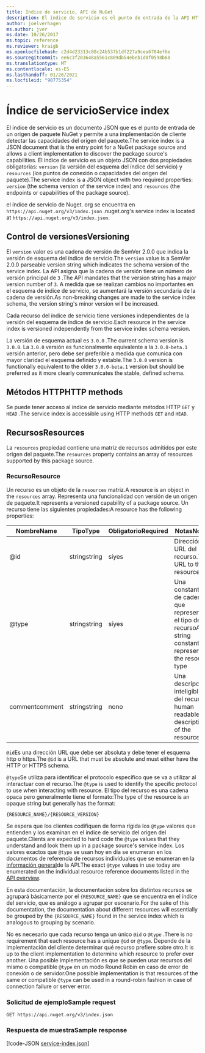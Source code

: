 ```yaml
---
title: Índice de servicio, API de NuGet
description: El índice de servicio es el punto de entrada de la API HTTP de NuGet y enumera las funciones del servidor.
author: joelverhagen
ms.author: jver
ms.date: 10/26/2017
ms.topic: reference
ms.reviewer: kraigb
ms.openlocfilehash: c2d4d23313c80c24b537b1df227a9cea6784ef6e
ms.sourcegitcommit: ee6c3f203648a5561c809db54ebeb1d0f0598b68
ms.translationtype: MT
ms.contentlocale: es-ES
ms.lasthandoff: 01/26/2021
ms.locfileid: "98775354"
---
```

# <a name="service-index"></a><span data-ttu-id="a14b3-103">Índice de servicio</span><span class="sxs-lookup"><span data-stu-id="a14b3-103">Service index</span></span>

<span data-ttu-id="a14b3-104">El índice de servicio es un documento JSON que es el punto de entrada de un origen de paquete NuGet y permite a una implementación de cliente detectar las capacidades del origen del paquete.</span><span class="sxs-lookup"><span data-stu-id="a14b3-104">The service index is a JSON document that is the entry point for a NuGet package source and allows a client implementation to discover the package source's capabilities.</span></span> <span data-ttu-id="a14b3-105">El índice de servicio es un objeto JSON con dos propiedades obligatorias: `version` (la versión del esquema del índice del servicio) y `resources`  (los puntos de conexión o capacidades del origen del paquete).</span><span class="sxs-lookup"><span data-stu-id="a14b3-105">The service index is a JSON object with two required properties: `version` (the schema version of the service index) and `resources`  (the endpoints or capabilities of the package source).</span></span>

<span data-ttu-id="a14b3-106">el índice de servicio de Nuget. org se encuentra en `https://api.nuget.org/v3/index.json` .</span><span class="sxs-lookup"><span data-stu-id="a14b3-106">nuget.org's service index is located at `https://api.nuget.org/v3/index.json`.</span></span>

## <a name="versioning"></a><span data-ttu-id="a14b3-107">Control de versiones</span><span class="sxs-lookup"><span data-stu-id="a14b3-107">Versioning</span></span>

<span data-ttu-id="a14b3-108">El `version` valor es una cadena de versión de SemVer 2.0.0 que indica la versión de esquema del índice de servicio.</span><span class="sxs-lookup"><span data-stu-id="a14b3-108">The `version` value is a SemVer 2.0.0 parseable version string which indicates the schema version of the service index.</span></span> <span data-ttu-id="a14b3-109">La API asigna que la cadena de versión tiene un número de versión principal de `3` .</span><span class="sxs-lookup"><span data-stu-id="a14b3-109">The API mandates that the version string has a major version number of `3`.</span></span> <span data-ttu-id="a14b3-110">A medida que se realizan cambios no importantes en el esquema de índice de servicio, se aumentará la versión secundaria de la cadena de versión.</span><span class="sxs-lookup"><span data-stu-id="a14b3-110">As non-breaking changes are made to the service index schema, the version string's minor version will be increased.</span></span>

<span data-ttu-id="a14b3-111">Cada recurso del índice de servicio tiene versiones independientes de la versión del esquema de índice de servicio.</span><span class="sxs-lookup"><span data-stu-id="a14b3-111">Each resource in the service index is versioned independently from the service index schema version.</span></span>

<span data-ttu-id="a14b3-112">La versión de esquema actual es `3.0.0` .</span><span class="sxs-lookup"><span data-stu-id="a14b3-112">The current schema version is `3.0.0`.</span></span> <span data-ttu-id="a14b3-113">La `3.0.0` versión es funcionalmente equivalente a la `3.0.0-beta.1` versión anterior, pero debe ser preferible a medida que comunica con mayor claridad el esquema definido y estable.</span><span class="sxs-lookup"><span data-stu-id="a14b3-113">The `3.0.0` version is functionally equivalent to the older `3.0.0-beta.1` version but should be preferred as it more clearly communicates the stable, defined schema.</span></span>

## <a name="http-methods"></a><span data-ttu-id="a14b3-114">Métodos HTTP</span><span class="sxs-lookup"><span data-stu-id="a14b3-114">HTTP methods</span></span>

<span data-ttu-id="a14b3-115">Se puede tener acceso al índice de servicio mediante métodos HTTP `GET` y `HEAD` .</span><span class="sxs-lookup"><span data-stu-id="a14b3-115">The service index is accessible using HTTP methods `GET` and `HEAD`.</span></span>

## <a name="resources"></a><span data-ttu-id="a14b3-116">Recursos</span><span class="sxs-lookup"><span data-stu-id="a14b3-116">Resources</span></span>

<span data-ttu-id="a14b3-117">La `resources` propiedad contiene una matriz de recursos admitidos por este origen del paquete.</span><span class="sxs-lookup"><span data-stu-id="a14b3-117">The `resources` property contains an array of resources supported by this package source.</span></span>

### <a name="resource"></a><span data-ttu-id="a14b3-118">Recurso</span><span class="sxs-lookup"><span data-stu-id="a14b3-118">Resource</span></span>

<span data-ttu-id="a14b3-119">Un recurso es un objeto de la `resources` matriz.</span><span class="sxs-lookup"><span data-stu-id="a14b3-119">A resource is an object in the `resources` array.</span></span> <span data-ttu-id="a14b3-120">Representa una funcionalidad con versión de un origen de paquete.</span><span class="sxs-lookup"><span data-stu-id="a14b3-120">It represents a versioned capability of a package source.</span></span> <span data-ttu-id="a14b3-121">Un recurso tiene las siguientes propiedades:</span><span class="sxs-lookup"><span data-stu-id="a14b3-121">A resource has the following properties:</span></span>

<span data-ttu-id="a14b3-122">Nombre</span><span class="sxs-lookup"><span data-stu-id="a14b3-122">Name</span></span>          | <span data-ttu-id="a14b3-123">Tipo</span><span class="sxs-lookup"><span data-stu-id="a14b3-123">Type</span></span>   | <span data-ttu-id="a14b3-124">Obligatorio</span><span class="sxs-lookup"><span data-stu-id="a14b3-124">Required</span></span> | <span data-ttu-id="a14b3-125">Notas</span><span class="sxs-lookup"><span data-stu-id="a14b3-125">Notes</span></span>
------------- | ------ | -------- | -----
@id           | <span data-ttu-id="a14b3-126">string</span><span class="sxs-lookup"><span data-stu-id="a14b3-126">string</span></span> | <span data-ttu-id="a14b3-127">sí</span><span class="sxs-lookup"><span data-stu-id="a14b3-127">yes</span></span>      | <span data-ttu-id="a14b3-128">Dirección URL del recurso.</span><span class="sxs-lookup"><span data-stu-id="a14b3-128">The URL to the resource</span></span>
@type         | <span data-ttu-id="a14b3-129">string</span><span class="sxs-lookup"><span data-stu-id="a14b3-129">string</span></span> | <span data-ttu-id="a14b3-130">sí</span><span class="sxs-lookup"><span data-stu-id="a14b3-130">yes</span></span>      | <span data-ttu-id="a14b3-131">Una constante de cadena que representa el tipo de recurso</span><span class="sxs-lookup"><span data-stu-id="a14b3-131">A string constant representing the resource type</span></span>
<span data-ttu-id="a14b3-132">comment</span><span class="sxs-lookup"><span data-stu-id="a14b3-132">comment</span></span>       | <span data-ttu-id="a14b3-133">string</span><span class="sxs-lookup"><span data-stu-id="a14b3-133">string</span></span> | <span data-ttu-id="a14b3-134">no</span><span class="sxs-lookup"><span data-stu-id="a14b3-134">no</span></span>       | <span data-ttu-id="a14b3-135">Una descripción inteligible del recurso</span><span class="sxs-lookup"><span data-stu-id="a14b3-135">A human readable description of the resource</span></span>

<span data-ttu-id="a14b3-136">`@id`Es una dirección URL que debe ser absoluta y debe tener el esquema http o https.</span><span class="sxs-lookup"><span data-stu-id="a14b3-136">The `@id` is a URL that must be absolute and must either have the HTTP or HTTPS schema.</span></span>

<span data-ttu-id="a14b3-137">`@type`Se utiliza para identificar el protocolo específico que se va a utilizar al interactuar con el recurso.</span><span class="sxs-lookup"><span data-stu-id="a14b3-137">The `@type` is used to identify the specific protocol to use when interacting with resource.</span></span> <span data-ttu-id="a14b3-138">El tipo del recurso es una cadena opaca pero generalmente tiene el formato:</span><span class="sxs-lookup"><span data-stu-id="a14b3-138">The type of the resource is an opaque string but generally has the format:</span></span>

```
{RESOURCE_NAME}/{RESOURCE_VERSION}
```

<span data-ttu-id="a14b3-139">Se espera que los clientes codifiquen de forma rígida los `@type` valores que entienden y los examinan en el índice de servicio del origen del paquete.</span><span class="sxs-lookup"><span data-stu-id="a14b3-139">Clients are expected to hard code the `@type` values that they understand and look them up in a package source's service index.</span></span> <span data-ttu-id="a14b3-140">Los valores exactos que `@type` se usan hoy en día se enumeran en los documentos de referencia de recursos individuales que se enumeran en la [información general](overview.md#resources-and-schema)de la API.</span><span class="sxs-lookup"><span data-stu-id="a14b3-140">The exact `@type` values in use today are enumerated on the individual resource reference documents listed in the [API overview](overview.md#resources-and-schema).</span></span>

<span data-ttu-id="a14b3-141">En esta documentación, la documentación sobre los distintos recursos se agrupará básicamente por el `{RESOURCE_NAME}` que se encuentra en el índice del servicio, que es análogo a agrupar por escenario.</span><span class="sxs-lookup"><span data-stu-id="a14b3-141">For the sake of this documentation, the documentation about different resources will essentially be grouped by the `{RESOURCE_NAME}` found in the service index which is analogous to grouping by scenario.</span></span> 

<span data-ttu-id="a14b3-142">No es necesario que cada recurso tenga un único `@id` o `@type` .</span><span class="sxs-lookup"><span data-stu-id="a14b3-142">There is no requirement that each resource has a unique `@id` or `@type`.</span></span> <span data-ttu-id="a14b3-143">Depende de la implementación del cliente determinar qué recurso prefiere sobre otro.</span><span class="sxs-lookup"><span data-stu-id="a14b3-143">It is up to the client implementation to determine which resource to prefer over another.</span></span> <span data-ttu-id="a14b3-144">Una posible implementación es que se pueden usar recursos del mismo o compatible `@type` en un modo Round Robin en caso de error de conexión o de servidor.</span><span class="sxs-lookup"><span data-stu-id="a14b3-144">One possible implementation is that resources of the same or compatible `@type` can be used in a round-robin fashion in case of connection failure or server error.</span></span>

### <a name="sample-request"></a><span data-ttu-id="a14b3-145">Solicitud de ejemplo</span><span class="sxs-lookup"><span data-stu-id="a14b3-145">Sample request</span></span>

```
GET https://api.nuget.org/v3/index.json
```

### <a name="sample-response"></a><span data-ttu-id="a14b3-146">Respuesta de muestra</span><span class="sxs-lookup"><span data-stu-id="a14b3-146">Sample response</span></span>

[!code-JSON [service-index.json](./_data/service-index.json)]
